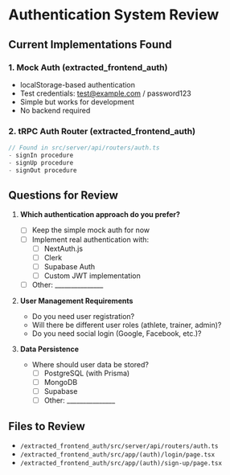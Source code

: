 # Authentication System Review

## Current Implementations Found

### 1. Mock Auth (extracted_frontend_auth)
- localStorage-based authentication
- Test credentials: test@example.com / password123
- Simple but works for development
- No backend required

### 2. tRPC Auth Router (extracted_frontend_auth)
```typescript
// Found in src/server/api/routers/auth.ts
- signIn procedure
- signUp procedure
- signOut procedure
```

## Questions for Review

1. **Which authentication approach do you prefer?**
   - [ ] Keep the simple mock auth for now
   - [ ] Implement real authentication with:
     - [ ] NextAuth.js
     - [ ] Clerk
     - [ ] Supabase Auth
     - [ ] Custom JWT implementation
   - [ ] Other: _______________

2. **User Management Requirements**
   - Do you need user registration?
   - Will there be different user roles (athlete, trainer, admin)?
   - Do you need social login (Google, Facebook, etc.)?

3. **Data Persistence**
   - Where should user data be stored?
     - [ ] PostgreSQL (with Prisma)
     - [ ] MongoDB
     - [ ] Supabase
     - [ ] Other: _______________

## Files to Review
- `/extracted_frontend_auth/src/server/api/routers/auth.ts`
- `/extracted_frontend_auth/src/app/(auth)/login/page.tsx`
- `/extracted_frontend_auth/src/app/(auth)/sign-up/page.tsx` 